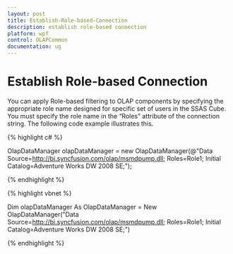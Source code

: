 ```yaml
---
layout: post
title: Establish-Role-based-Connection
description: establish role-based connection
platform: wpf
control: OLAPCommon
documentation: ug
---
```


# Establish Role-based Connection



You can apply Role-based filtering to OLAP components by specifying the appropriate role name designed for specific set of users in the SSAS Cube. You must specify the role name in the “Roles” attribute of the connection string. The following code example illustrates this.



{% highlight c# %}



OlapDataManager olapDataManager = new OlapDataManager(@"Data Source=http://bi.syncfusion.com/olap/msmdpump.dll; Roles=Role1; Initial Catalog=Adventure Works DW 2008 SE;");

{% endhighlight %}



{% highlight vbnet %}



Dim olapDataManager As OlapDataManager = New OlapDataManager("Data Source=http://bi.syncfusion.com/olap/msmdpump.dll; Roles=Role1; Initial Catalog=Adventure Works DW 2008 SE;")


{% endhighlight  %}
